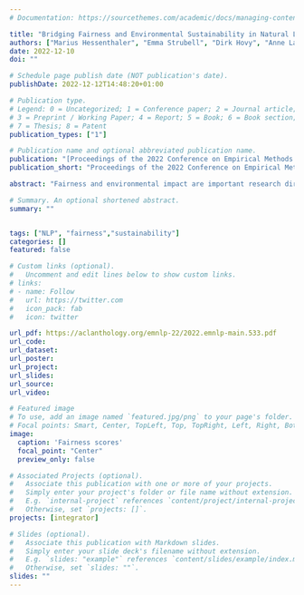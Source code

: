 ```yaml
---
# Documentation: https://sourcethemes.com/academic/docs/managing-content/

title: "Bridging Fairness and Environmental Sustainability in Natural Language Processing"
authors: ["Marius Hessenthaler", "Emma Strubell", "Dirk Hovy", "Anne Lauscher"]
date: 2022-12-10
doi: ""

# Schedule page publish date (NOT publication's date).
publishDate: 2022-12-12T14:48:20+01:00

# Publication type.
# Legend: 0 = Uncategorized; 1 = Conference paper; 2 = Journal article;
# 3 = Preprint / Working Paper; 4 = Report; 5 = Book; 6 = Book section;
# 7 = Thesis; 8 = Patent
publication_types: ["1"]

# Publication name and optional abbreviated publication name.
publication: "[Proceedings of the 2022 Conference on Empirical Methods in Natural Language Processing](https://aclanthology.org/emnlp-22/2022.emnlp-main.533)"
publication_short: "Proceedings of the 2022 Conference on Empirical Methods in Natural Language Processing"

abstract: "Fairness and environmental impact are important research directions for the sustainable development of artificial intelligence. However, while each topic is an active research area in natural language processing (NLP), there is a surprising lack of research on the interplay between the two fields. This lacuna is highly problematic, since there is increasing evidence that an exclusive focus on fairness can actually hinder environmental sustainability, and vice versa. In this work, we shed light on this crucial intersection in NLP by (1) investigating the efficiency of current fairness approaches through surveying example methods for reducing unfair stereotypical bias from the literature, and (2) evaluating a common technique to reduce energy consumption (and thus environmental impact) of English NLP models, knowledge distillation (KD), for its impact on fairness. In this case study, we evaluate the effect of important KD factors, including layer and dimensionality reduction, with respect to: (a) performance on the distillation task (natural language inference and semantic similarity prediction), and (b) multiple measures and dimensions of stereotypical bias (e.g., gender bias measured via the Word Embedding Association Test). Our results lead us to clarify current assumptions regarding the effect of KD on unfair bias: contrary to other findings, we show that KD can actually decrease model fairness."

# Summary. An optional shortened abstract.
summary: ""


tags: ["NLP", "fairness","sustainability"]
categories: []
featured: false

# Custom links (optional).
#   Uncomment and edit lines below to show custom links.
# links:
# - name: Follow
#   url: https://twitter.com
#   icon_pack: fab
#   icon: twitter

url_pdf: https://aclanthology.org/emnlp-22/2022.emnlp-main.533.pdf
url_code: 
url_dataset:
url_poster:
url_project:
url_slides:
url_source:
url_video:

# Featured image
# To use, add an image named `featured.jpg/png` to your page's folder.
# Focal points: Smart, Center, TopLeft, Top, TopRight, Left, Right, BottomLeft, Bottom, BottomRight.
image:
  caption: 'Fairness scores'
  focal_point: "Center"
  preview_only: false

# Associated Projects (optional).
#   Associate this publication with one or more of your projects.
#   Simply enter your project's folder or file name without extension.
#   E.g. `internal-project` references `content/project/internal-project/index.md`.
#   Otherwise, set `projects: []`.
projects: [integrator]

# Slides (optional).
#   Associate this publication with Markdown slides.
#   Simply enter your slide deck's filename without extension.
#   E.g. `slides: "example"` references `content/slides/example/index.md`.
#   Otherwise, set `slides: ""`.
slides: ""
---
```

